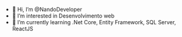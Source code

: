 - 👋 Hi, I’m @NandoDeveloper  
- 👀 I’m interested in  Desenvolvimento web
- 🌱 I’m currently learning  .Net Core, Entity Framework, SQL Server, ReactJS

<!---
NandoDeveloper/NandoDeveloper is a ✨ special ✨ repository because its `README.md` (this file) appears on your GitHub profile.
You can click the Preview link to take a look at your changes.
--->
